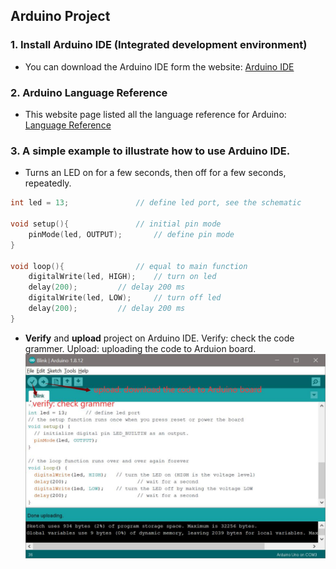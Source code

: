 ## Arduino Project
### 1. Install Arduino IDE (Integrated development environment)
  - You can download the Arduino IDE form the website: [Arduino IDE](https://www.arduino.cc/en/software/)
### 2. Arduino Language Reference
  - This website page listed all the language reference for Arduino: [Language Reference](https://www.arduino.cc/reference/en/)
### 3. A simple example to illustrate how to use Arduino IDE.
  - Turns an LED on for a few seconds, then off for a few seconds, repeatedly.
``` c
int led = 13;				// define led port, see the schematic

void setup(){				// initial pin mode
	pinMode(led, OUTPUT);		// define pin mode
}

void loop(){				// equal to main function 
	digitalWrite(led, HIGH);	// turn on led
	delay(200);			// delay 200 ms
	digitalWrite(led, LOW);		// turn off led
	delay(200);			// delay 200 ms
}	

```
  - **Verify** and **upload** project on Arduino IDE. Verify: check the code grammer. Upload: uploading the code to Arduion board. 
![IDE Gui](https://github.com/weizhangccnu/Arduino_Project/blob/main/Img/IDE_Gui.jpg)
